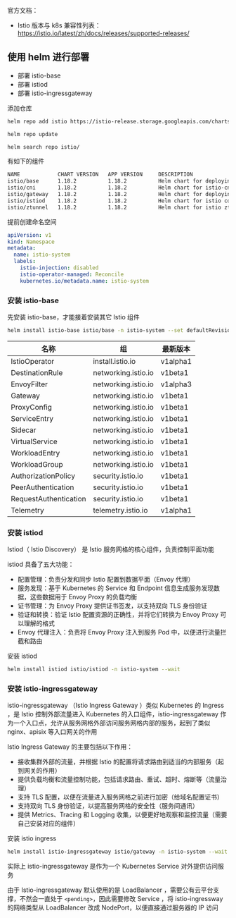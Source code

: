 官方文档：

- Istio 版本与 k8s 兼容性列表：<https://istio.io/latest/zh/docs/releases/supported-releases/>

## 使用 helm 进行部署

- 部署 istio-base
- 部署 istiod
- 部署 istio-ingressgateway

添加仓库

```bash
helm repo add istio https://istio-release.storage.googleapis.com/charts

helm repo update

helm search repo istio/
```

有如下的组件

```bash
NAME            CHART VERSION   APP VERSION     DESCRIPTION                                       
istio/base      1.18.2          1.18.2          Helm chart for deploying Istio cluster resource...
istio/cni       1.18.2          1.18.2          Helm chart for istio-cni components               
istio/gateway   1.18.2          1.18.2          Helm chart for deploying Istio gateways           
istio/istiod    1.18.2          1.18.2          Helm chart for istio control plane                
istio/ztunnel   1.18.2          1.18.2          Helm chart for istio ztunnel components  
```

提前创建命名空间

```yaml
apiVersion: v1
kind: Namespace
metadata:
  name: istio-system
  labels:
    istio-injection: disabled
    istio-operator-managed: Reconcile
    kubernetes.io/metadata.name: istio-system
```

### 安装 istio-base

先安装 istio-base，才能接着安装其它 Istio 组件

```bash
helm install istio-base istio/base -n istio-system --set defaultRevision=default
```

| 名称                  | 组                  | 最新版本 |
| --------------------- | ------------------- | -------- |
| IstioOperator         | install.istio.io    | v1alpha1 |
| DestinationRule       | networking.istio.io | v1beta1  |
| EnvoyFilter           | networking.istio.io | v1alpha3 |
| Gateway               | networking.istio.io | v1beta1  |
| ProxyConfig           | networking.istio.io | v1beta1  |
| ServiceEntry          | networking.istio.io | v1beta1  |
| Sidecar               | networking.istio.io | v1beta1  |
| VirtualService        | networking.istio.io | v1beta1  |
| WorkloadEntry         | networking.istio.io | v1beta1  |
| WorkloadGroup         | networking.istio.io | v1beta1  |
| AuthorizationPolicy   | security.istio.io   | v1beta1  |
| PeerAuthentication    | security.istio.io   | v1beta1  |
| RequestAuthentication | security.istio.io   | v1beta1  |
| Telemetry             | telemetry.istio.io  | v1alpha1 |

### 安装 istiod

Istiod（ Istio Discovery） 是 Istio 服务网格的核心组件，负责控制平面功能

istiod 具备了五大功能：

- 配置管理：负责分发和同步 Istio 配置到数据平面（Envoy 代理）
- 服务发现：基于 Kubernetes 的 Service 和 Endpoint 信息生成服务发现数据，这些数据用于 Envoy Proxy 的负载均衡
- 证书管理：为 Envoy Proxy 提供证书签发，以支持双向 TLS 身份验证
- 验证和转换：验证 Istio 配置资源的正确性，并将它们转换为 Envoy Proxy 可以理解的格式
- Envoy 代理注入：负责将 Envoy Proxy 注入到服务 Pod 中，以便进行流量拦截和路由

安装 istiod

```bash
helm install istiod istio/istiod -n istio-system --wait
```

### 安装 istio-ingressgateway

istio-ingressgateway （Istio Ingress Gateway ）类似 Kubernetes 的 Ingress ，是 Istio 控制外部流量进入 Kubernetes 的入口组件，istio-ingressgateway 作为一个入口点，允许从服务网格外部访问服务网格内部的服务，起到了类似 nginx、apisix 等入口网关的作用

Istio Ingress Gateway 的主要包括以下作用：

- 接收集群外部的流量，并根据 Istio 的配置将请求路由到适当的内部服务（起到网关的作用）
- 提供负载均衡和流量控制功能，包括请求路由、重试、超时、熔断等（流量治理）
- 支持 TLS 配置，以便在流量进入服务网格之前进行加密（给域名配置证书）
- 支持双向 TLS 身份验证，以提高服务网格的安全性（服务间通讯）
- 提供 Metrics、Tracing 和 Logging 收集，以便更好地观察和监控流量（需要自己安装对应的组件）

安装 istio ingress

```bash
helm install istio-ingressgateway istio/gateway -n istio-system --wait
```

实际上 istio-ingressgateway 是作为一个 Kubernetes Service 对外提供访问服务

由于 Istio-ingressgateway 默认使用的是 LoadBalancer ，需要公有云平台支撑，不然会一直处于 `<pending>`，因此需要修改 Service ，将 istio-ingressway 的网络类型从 LoadBalancer 改成 NodePort，以便直接通过服务器的 IP 访问
